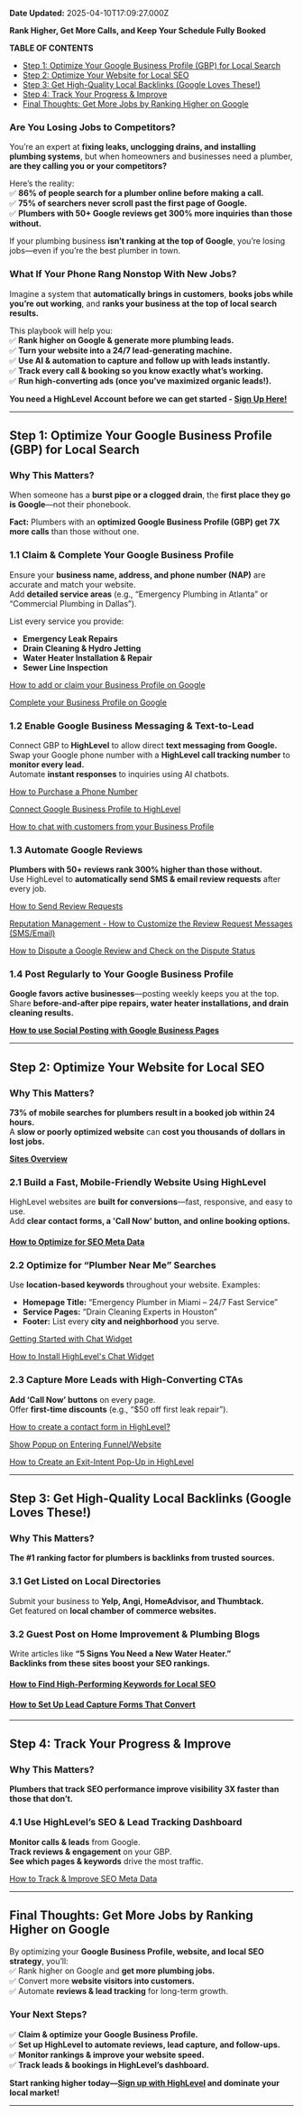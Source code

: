 **Date Updated:** 2025-04-10T17:09:27.000Z

**Rank Higher, Get More Calls, and Keep Your Schedule Fully Booked**
  
  
**TABLE OF CONTENTS**

* [Step 1: Optimize Your Google Business Profile (GBP) for Local Search](#Step-1%3A-Optimize-Your-Google-Business-Profile-%28GBP%29-for-Local-Search)
* [Step 2: Optimize Your Website for Local SEO](#Step-2%3A-Optimize-Your-Website-for-Local-SEO)
* [Step 3: Get High-Quality Local Backlinks (Google Loves These!)](#Step-3%3A-Get-High-Quality-Local-Backlinks-%28Google-Loves-These!%29)
* [Step 4: Track Your Progress & Improve](#Step-4%3A-Track-Your-Progress-&-Improve)
* [Final Thoughts: Get More Jobs by Ranking Higher on Google](#Final-Thoughts%3A-Get-More-Jobs-by-Ranking-Higher-on-Google)

  
### **Are You Losing Jobs to Competitors?**

  
You’re an expert at **fixing leaks, unclogging drains, and installing plumbing systems**, but when homeowners and businesses need a plumber, **are they calling you or your competitors?**

  
Here’s the reality:  
✅ **86% of people search for a plumber online before making a call.**  
✅ **75% of searchers never scroll past the first page of Google.**  
✅ **Plumbers with 50+ Google reviews get 300% more inquiries than those without.**

  
If your plumbing business **isn’t ranking at the top of Google**, you’re losing jobs—even if you’re the best plumber in town.

  
### **What If Your Phone Rang Nonstop With New Jobs?**

  
Imagine a system that **automatically brings in customers**, **books jobs while you’re out working**, and **ranks your business at the top of local search results.**

  
This playbook will help you:  
✅ **Rank higher on Google & generate more plumbing leads.**  
✅ **Turn your website into a 24/7 lead-generating machine.**  
✅ **Use AI & automation to capture and follow up with leads instantly.**  
✅ **Track every call & booking so you know exactly what’s working.**  
✅ **Run high-converting ads (once you’ve maximized organic leads!).**

  
**You need a HighLevel Account before we can get started - [Sign Up Here!](https://www.gohighlevel.com/988775b9?utm%5Fsource=SEO&utm%5Fmedium=Organic&utm%5Fcampaign=Home+Services&utm%5Fterm=Plumbing&utm%5Fcontent=Playbook)**

  
---

## **Step 1: Optimize Your Google Business Profile (GBP) for Local Search**

### **Why This Matters?**

When someone has a **burst pipe or a clogged drain**, the **first place they go is Google**—not their phonebook.

**Fact:** Plumbers with an **optimized Google Business Profile (GBP) get 7X more calls** than those without one.

  
### **1.1 Claim & Complete Your Google Business Profile**

  
Ensure your **business name, address, and phone number (NAP)** are accurate and match your website.  
Add **detailed service areas** (e.g., “Emergency Plumbing in Atlanta” or “Commercial Plumbing in Dallas”).

  
List every service you provide:

* **Emergency Leak Repairs**
* **Drain Cleaning & Hydro Jetting**
* **Water Heater Installation & Repair**
* **Sewer Line Inspection**

[How to add or claim your Business Profile on Google](https://support.google.com/business/answer/2911778?utm%5Fsource=HighLevel+HelpDesk&utm%5Fmedium=organic)

[Complete your Business Profile on Google](https://support.google.com/business/answer/10515606?utm%5Fsource=HighLevel+HelpDesk&utm%5Fmedium=organic)

  
### **1.2 Enable Google Business Messaging & Text-to-Lead**

  
Connect GBP to **HighLevel** to allow direct **text messaging from Google.**  
Swap your Google phone number with a **HighLevel call tracking number** to **monitor every lead.**  
Automate **instant responses** to inquiries using AI chatbots.

  
[How to Purchase a Phone Number](https://help.gohighlevel.com/en/support/solutions/articles/155000003226)

[Connect Google Business Profile to HighLevel ](https://help.gohighlevel.com/en/support/solutions/articles/48001222899)

[How to chat with customers from your Business Profile](https://support.google.com/business/answer/15013580?utm%5Fsource=HighLevel+HelpDesk&utm%5Fmedium=organic)

###   

### **1.3 Automate Google Reviews**

  
**Plumbers with 50+ reviews rank 300% higher than those without.**  
Use HighLevel to **automatically send SMS & email review requests** after every job.

  
[How to Send Review Requests](https://help.gohighlevel.com/en/support/solutions/articles/48001222668)

[Reputation Management - How to Customize the Review Request Messages (SMS/Email)](https://help.gohighlevel.com/en/support/solutions/articles/48000980328)

[How to Dispute a Google Review and Check on the Dispute Status](https://help.gohighlevel.com/en/support/solutions/articles/48001180761)

  
### **1.4 Post Regularly to Your Google Business Profile**

  
**Google favors active businesses**—posting weekly keeps you at the top.  
Share **before-and-after pipe repairs, water heater installations, and drain cleaning results.**

  
**[How to use Social Posting with Google Business Pages](https://help.gohighlevel.com/en/support/solutions/articles/48001210325)**

---

## **Step 2: Optimize Your Website for Local SEO**

### **Why This Matters?**

**73% of mobile searches for plumbers result in a booked job within 24 hours.**  
A **slow or poorly optimized website** can **cost you thousands of dollars in lost jobs.**

  
**[Sites Overview](https://help.gohighlevel.com/en/support/solutions/articles/155000001633)**

  
### **2.1 Build a Fast, Mobile-Friendly Website Using HighLevel**

  
HighLevel websites are **built for conversions**—fast, responsive, and easy to use.  
Add **clear contact forms, a 'Call Now' button, and online booking options.**

  
#### [How to Optimize for SEO Meta Data](https://help.gohighlevel.com/en/support/solutions/articles/48000980312)

  
### **2.2 Optimize for “Plumber Near Me” Searches**

  
Use **location-based keywords** throughout your website. Examples:

* **Homepage Title:** “Emergency Plumber in Miami – 24/7 Fast Service”
* **Service Pages:** “Drain Cleaning Experts in Houston”
* **Footer:** List every **city and neighborhood** you serve.

  
[Getting Started with Chat Widget](https://help.gohighlevel.com/en/support/solutions/articles/155000004102)

[How to Install HighLevel's Chat Widget](https://help.gohighlevel.com/en/support/solutions/articles/48000984860)

  
### **2.3 Capture More Leads with High-Converting CTAs**

  
**Add ‘Call Now’ buttons** on every page.  
Offer **first-time discounts** (e.g., “$50 off first leak repair”).

  
[How to create a contact form in HighLevel?](https://help.gohighlevel.com/en/support/solutions/articles/155000004549)

[Show Popup on Entering Funnel/Website](https://help.gohighlevel.com/en/support/solutions/articles/48001150093)

[How to Create an Exit-Intent Pop-Up in HighLevel](https://help.gohighlevel.com/en/support/solutions/articles/155000004553)

---

## **Step 3: Get High-Quality Local Backlinks (Google Loves These!)**

### **Why This Matters?**

**The #1 ranking factor for plumbers is backlinks from trusted sources.**

  
### **3.1 Get Listed on Local Directories**

  
Submit your business to **Yelp, Angi, HomeAdvisor, and Thumbtack.**  
Get featured on **local chamber of commerce websites.**

  
### **3.2 Guest Post on Home Improvement & Plumbing Blogs**

  
Write articles like **“5 Signs You Need a New Water Heater.”**  
**Backlinks from these sites boost your SEO rankings.**

  
#### [How to Find High-Performing Keywords for Local SEO](https://help.gohighlevel.com/support/solutions/articles/155000002910-how-to-add-seo-descriptions-and-keywords-to-boost-your-ecommerce-ranking)

#### [How to Set Up Lead Capture Forms That Convert](https://help.gohighlevel.com/support/solutions/articles/155000004549-how-to-create-a-contact-form-in-highlevel-)

---

## **Step 4: Track Your Progress & Improve**

### **Why This Matters?**

**Plumbers that track SEO performance improve visibility 3X faster than those that don’t.**

  
### **4.1 Use HighLevel’s SEO & Lead Tracking Dashboard**

  
**Monitor calls & leads** from Google.  
**Track reviews & engagement** on your GBP.  
**See which pages & keywords** drive the most traffic.

  
[ How to Track & Improve SEO Meta Data](https://help.gohighlevel.com/support/solutions/articles/48000980312-seo-meta-data)

---

## **Final Thoughts: Get More Jobs by Ranking Higher on Google**

  
By optimizing your **Google Business Profile, website, and local SEO strategy**, you’ll:  
✅ Rank higher on Google and **get more plumbing jobs.**  
✅ Convert more **website visitors into customers.**  
✅ Automate **reviews & lead tracking** for long-term growth.

###   

### **Your Next Steps?**

  
✅ **Claim & optimize your Google Business Profile.**  
✅ **Set up HighLevel to automate reviews, lead capture, and follow-ups.**  
✅ **Monitor rankings & improve your website speed.**  
✅ **Track leads & bookings in HighLevel’s dashboard.**

  
**Start ranking higher today—[Sign up with HighLevel](https://www.gohighlevel.com/988775b9?utm%5Fsource=SEO&utm%5Fmedium=Organic&utm%5Fcampaign=Home+Services&utm%5Fterm=Plumbing&utm%5Fcontent=Playbook) and dominate your local market!**

---

  